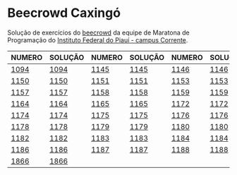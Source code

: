 # Beecrowd Caxingó
Solução de exercícios do [beecrowd](https://www.beecrowd.com.br/) da equipe de Maratona de Programação do [Instituto Federal do Piauí - campus Corrente](https://www.instagram.com/ifpicorrente).

| NUMERO  | SOLUÇÃO | NUMERO  | SOLUÇÃO | NUMERO  | SOLUÇÃO | NUMERO  | SOLUÇÃO |
|---------|---------|---------|---------|---------|---------|---------|---------|
|[1094](https://www.beecrowd.com.br/repository/UOJ_1094.html)|[1094](https://github.com/jhonatasjgr/Beecrowd-Caxingo/blob/main/C/1094.c)|[1145](https://www.beecrowd.com.br/repository/UOJ_1145.html)|[1145](https://github.com/jhonatasjgr/Beecrowd-Caxingo/blob/main/C/1145.c)|[1146](https://www.beecrowd.com.br/repository/UOJ_1146.html)|[1146](https://github.com/jhonatasjgr/Beecrowd-Caxingo/blob/main/C/1146.c)|[1149](https://www.beecrowd.com.br/repository/UOJ_1149.html)|[1149](https://github.com/jhonatasjgr/Beecrowd-Caxingo/blob/main/C/1149.c)|
|[1150](https://www.beecrowd.com.br/repository/UOJ_1150.html)|[1150](https://github.com/jhonatasjgr/Beecrowd-Caxingo/blob/main/C/1150.c)|[1151](https://www.beecrowd.com.br/repository/UOJ_1151.html)|[1151](https://github.com/jhonatasjgr/Beecrowd-Caxingo/blob/main/C/1151.c)|[1153](https://www.beecrowd.com.br/repository/UOJ_1153.html)|[1153](https://github.com/jhonatasjgr/Beecrowd-Caxingo/blob/main/C/1153.c)|[1154](https://www.beecrowd.com.br/repository/UOJ_1154.html)|[1154](https://github.com/jhonatasjgr/Beecrowd-Caxingo/blob/main/C/1154.c)|
|[1157](https://www.beecrowd.com.br/repository/UOJ_1157.html)|[1157](https://github.com/jhonatasjgr/Beecrowd-Caxingo/blob/main/C/1157.c)|[1158](https://www.beecrowd.com.br/repository/UOJ_1158.html)|[1158](https://github.com/jhonatasjgr/Beecrowd-Caxingo/blob/main/C/1158.c)|[1159](https://www.beecrowd.com.br/repository/UOJ_1159.html)|[1159](https://github.com/jhonatasjgr/Beecrowd-Caxingo/blob/main/C/1159.c)|[1160](https://www.beecrowd.com.br/repository/UOJ_1160.html)|[1160](https://github.com/jhonatasjgr/Beecrowd-Caxingo/blob/main/C/1160.c)|
|[1164](https://www.beecrowd.com.br/repository/UOJ_1164.html)|[1164](https://github.com/jhonatasjgr/Beecrowd-Caxingo/blob/main/C/1164.c)|[1165](https://www.beecrowd.com.br/repository/UOJ_1165.html)|[1165](https://github.com/jhonatasjgr/Beecrowd-Caxingo/blob/main/C/1165.c)|[1172](https://www.beecrowd.com.br/repository/UOJ_1172.html)|[1172](https://github.com/jhonatasjgr/Beecrowd-Caxingo/blob/main/C/1172.c)|[1173](https://www.beecrowd.com.br/repository/UOJ_1173.html)|[1173](https://github.com/jhonatasjgr/Beecrowd-Caxingo/blob/main/C/1173.c)|
|[1174](https://www.beecrowd.com.br/repository/UOJ_1174.html)|[1174](https://github.com/jhonatasjgr/Beecrowd-Caxingo/blob/main/C/1174.c)|[1175](https://www.beecrowd.com.br/repository/UOJ_1175.html)|[1175](https://github.com/jhonatasjgr/Beecrowd-Caxingo/blob/main/C/1175.c)|[1176](https://www.beecrowd.com.br/repository/UOJ_1176.html)|[1176](https://github.com/jhonatasjgr/Beecrowd-Caxingo/blob/main/C/1176.c)|[1177](https://www.beecrowd.com.br/repository/UOJ_1177.html)|[1177](https://github.com/jhonatasjgr/Beecrowd-Caxingo/blob/main/C/1177.c)|
|[1178](https://www.beecrowd.com.br/repository/UOJ_1178.html)|[1178](https://github.com/jhonatasjgr/Beecrowd-Caxingo/blob/main/C/1178.c)|[1179](https://www.beecrowd.com.br/repository/UOJ_1179.html)|[1179](https://github.com/jhonatasjgr/Beecrowd-Caxingo/blob/main/C/1179.c)|[1180](https://www.beecrowd.com.br/repository/UOJ_1180.html)|[1180](https://github.com/jhonatasjgr/Beecrowd-Caxingo/blob/main/C/1180.c)|[1181](https://www.beecrowd.com.br/repository/UOJ_1181.html)|[1181](https://github.com/jhonatasjgr/Beecrowd-Caxingo/blob/main/C/1181.c)|
|[1182](https://www.beecrowd.com.br/repository/UOJ_1182.html)|[1182](https://github.com/jhonatasjgr/Beecrowd-Caxingo/blob/main/C/1182.c)|[1183](https://www.beecrowd.com.br/repository/UOJ_1183.html)|[1183](https://github.com/jhonatasjgr/Beecrowd-Caxingo/blob/main/C/1183.c)|[1184](https://www.beecrowd.com.br/repository/UOJ_1184.html)|[1184](https://github.com/jhonatasjgr/Beecrowd-Caxingo/blob/main/C/1184.c)|[1185](https://www.beecrowd.com.br/repository/UOJ_1185.html)|[1185](https://github.com/jhonatasjgr/Beecrowd-Caxingo/blob/main/C/1185.c)|
|[1186](https://www.beecrowd.com.br/repository/UOJ_1186.html)|[1186](https://github.com/jhonatasjgr/Beecrowd-Caxingo/blob/main/C/1186.c)|[1187](https://www.beecrowd.com.br/repository/UOJ_1187.html)|[1187](https://github.com/jhonatasjgr/Beecrowd-Caxingo/blob/main/C/1187.c)|[1188](https://www.beecrowd.com.br/repository/UOJ_1188.html)|[1188](https://github.com/jhonatasjgr/Beecrowd-Caxingo/blob/main/C/1188.c)|[1864](https://www.beecrowd.com.br/repository/UOJ_1864.html)|[1864](https://github.com/jhonatasjgr/Beecrowd-Caxingo/blob/main/C/1864.c)|
|[1866](https://www.beecrowd.com.br/repository/UOJ_1866.html)|[1866](https://github.com/jhonatasjgr/Beecrowd-Caxingo/blob/main/C/1866.c)|
